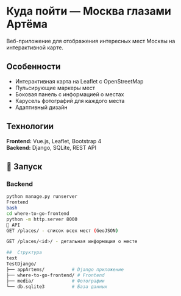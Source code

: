 # Куда пойти — Москва глазами Артёма

Веб-приложение для отображения интересных мест Москвы на интерактивной карте.

## Особенности

- Интерактивная карта на Leaflet с OpenStreetMap
- Пульсирующие маркеры мест
- Боковая панель с информацией о местах
- Карусель фотографий для каждого места
- Адаптивный дизайн

## Технологии

**Frontend:** Vue.js, Leaflet, Bootstrap 4  
**Backend:** Django, SQLite, REST API

## 🚀 Запуск

### Backend
```bash
python manage.py runserver
Frontend
bash
cd where-to-go-frontend
python -m http.server 8000
📡 API
GET /places/ - список всех мест (GeoJSON)

GET /places/<id>/ - детальная информация о месте

##  Структура
text
TestDjango/
├── appArtems/          # Django приложение
├── where-to-go-frontend/ # Frontend
├── media/              # Фотографии
└── db.sqlite3          # База данных
